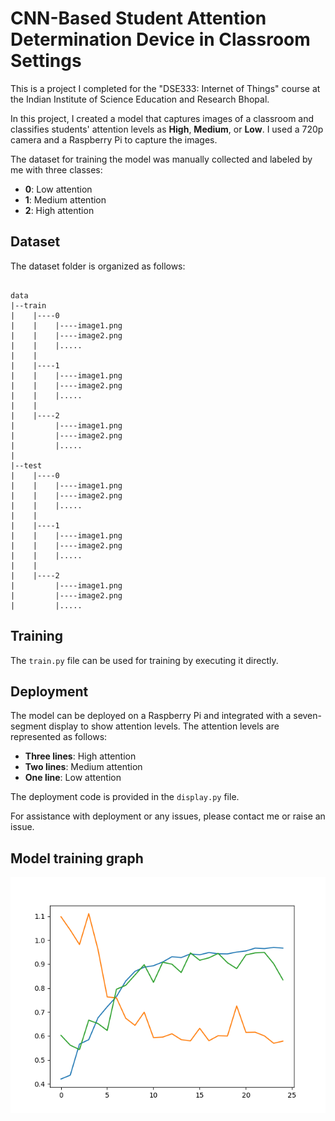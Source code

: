# CNN-Based Student Attention Determination Device in Classroom Settings

This is a project I completed for the "DSE333: Internet of Things" course at the Indian Institute of Science Education and Research Bhopal.

In this project, I created a model that captures images of a classroom and classifies students' attention levels as **High**, **Medium**, or **Low**. I used a 720p camera and a Raspberry Pi to capture the images.

The dataset for training the model was manually collected and labeled by me with three classes:  
- **0**: Low attention  
- **1**: Medium attention  
- **2**: High attention  

## Dataset

The dataset folder is organized as follows:

```

data
|--train
|    |----0
|    |    |----image1.png
|    |    |----image2.png
|    |    |.....
|    |    
|    |----1
|    |    |----image1.png
|    |    |----image2.png
|    |    |.....
|    |    
|    |----2
|         |----image1.png
|         |----image2.png
|         |.....
|    
|--test
|    |----0
|    |    |----image1.png
|    |    |----image2.png
|    |    |.....
|    |    
|    |----1
|    |    |----image1.png
|    |    |----image2.png
|    |    |.....
|    |    
|    |----2
|         |----image1.png
|         |----image2.png
|         |.....    

```

## Training

The `train.py` file can be used for training by executing it directly.

## Deployment

The model can be deployed on a Raspberry Pi and integrated with a seven-segment display to show attention levels. The attention levels are represented as follows:
- **Three lines**: High attention
- **Two lines**: Medium attention
- **One line**: Low attention

The deployment code is provided in the `display.py` file.

For assistance with deployment or any issues, please contact me or raise an issue.

## Model training graph

![graph](model_dynamics.png)


